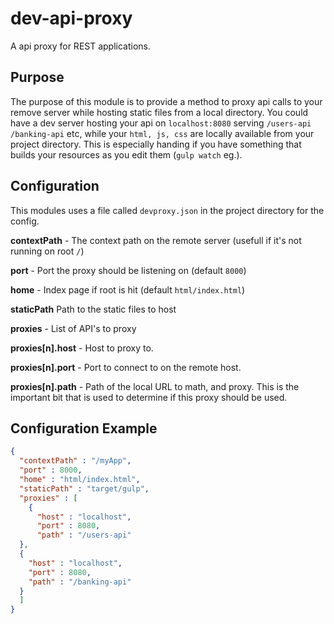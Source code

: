 # dev-api-proxy
A api proxy for REST applications.

## Purpose
The purpose of this module is to provide a method to proxy api calls to your remove server while hosting static files from a local directory.
You could have a dev server hosting your api on `localhost:8080` serving `/users-api` `/banking-api` etc, while your `html, js, css` are locally available from your project directory. This is especially handing if you have something that builds your resources as you edit them (`gulp watch` eg.).

## Configuration
This modules uses a file called `devproxy.json` in the project directory for the config.

**contextPath** -
The context path on the remote server (usefull if it's not running on root `/`)

**port** -
Port the proxy should be listening on (default `8000`)

**home** -
Index page if root is hit (default `html/index.html`)

**staticPath**
Path to the static files to host

**proxies** -
List of API's to proxy

**proxies[n].host** -
Host to proxy to.

**proxies[n].port** -
Port to connect to on the remote host.

**proxies[n].path** -
Path of the local URL to math, and proxy. This is the important bit that is used to determine if this proxy should be used.

## Configuration Example
```json
{
  "contextPath" : "/myApp",
  "port" : 8000,
  "home" : "html/index.html",
  "staticPath" : "target/gulp",
  "proxies" : [
    {
      "host" : "localhost",
      "port" : 8080,
      "path" : "/users-api"
  },
  {
	"host" : "localhost",
	"port" : 8080,
	"path" : "/banking-api"
  }
  ]
}
```
